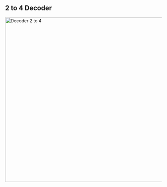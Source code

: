 ## 2 to 4 Decoder

<img width="532" alt="Decoder 2 to 4" src="https://github.com/CoughKing/VHDL_Projects/assets/99385820/e35962e4-e334-49c7-8ca3-15d5e31360ab">
